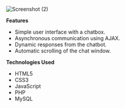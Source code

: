 ![Screenshot (2)](https://github.com/user-attachments/assets/e590e743-83b1-44bb-85c8-72cd0792e55a)

**Features**
* Simple user interface with a chatbox.
* Asynchronous communication using AJAX.
* Dynamic responses from the chatbot.
* Automatic scrolling of the chat window.

**Technologies Used**
* HTML5
* CSS3
* JavaScript
* PHP
* MySQL


